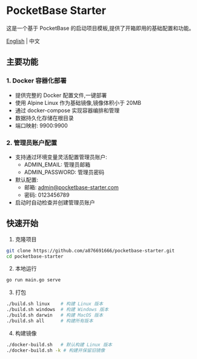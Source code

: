 # PocketBase Starter

这是一个基于 PocketBase 的启动项目模板,提供了开箱即用的基础配置和功能。

[English](README.md) | 中文

## 主要功能

### 1. Docker 容器化部署

- 提供完整的 Docker 配置文件,一键部署
- 使用 Alpine Linux 作为基础镜像,镜像体积小于 20MB
- 通过 docker-compose 实现容器编排和管理
- 数据持久化存储在根目录
- 端口映射: 9900:9900

### 2. 管理员账户配置

- 支持通过环境变量灵活配置管理员账户:
  - ADMIN_EMAIL: 管理员邮箱
  - ADMIN_PASSWORD: 管理员密码
- 默认配置:
  - 邮箱: admin@pocketbase-starter.com
  - 密码: 0123456789
- 启动时自动检查并创建管理员账户

## 快速开始

1. 克隆项目

```bash
git clone https://github.com/a876691666/pocketbase-starter.git
cd pocketbase-starter
```

2. 本地运行

```bash
go run main.go serve
```

3. 打包

```bash
./build.sh linux    # 构建 Linux 版本
./build.sh windows  # 构建 Windows 版本  
./build.sh darwin   # 构建 MacOS 版本
./build.sh all      # 构建所有版本
```

4. 构建镜像

```bash
./docker-build.sh   # 默认构建 Linux 版本
./docker-build.sh -k # 构建并保留旧镜像
```
